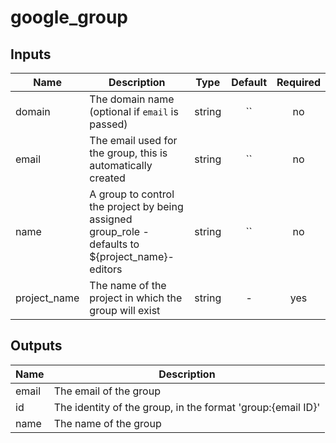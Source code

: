 # google_group

[^]: (autogen_docs_start)

## Inputs

| Name | Description | Type | Default | Required |
|------|-------------|:----:|:-----:|:-----:|
| domain | The domain name (optional if `email` is passed) | string | `` | no |
| email | The email used for the group, this is automatically created | string | `` | no |
| name | A group to control the project by being assigned group_role - defaults to ${project_name}-editors | string | `` | no |
| project\_name | The name of the project in which the group will exist | string | - | yes |

## Outputs

| Name | Description |
|------|-------------|
| email | The email of the group |
| id | The identity of the group, in the format 'group:{email ID}' |
| name | The name of the group |

[^]: (autogen_docs_end)